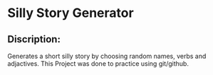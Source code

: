 # Silly Story Generator
## Discription:

Generates a short silly story by choosing random names, verbs and adjactives.
This Project was done to practice using git/github.

